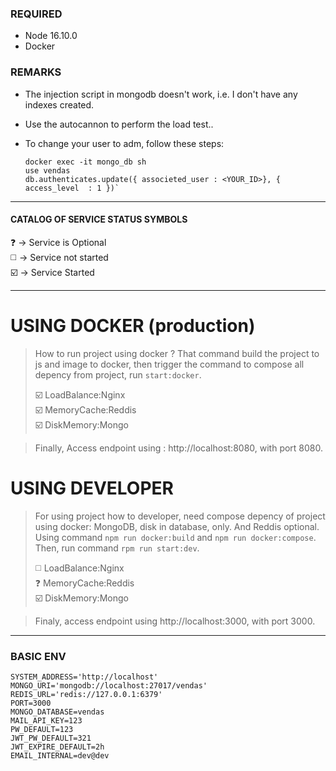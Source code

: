
### REQUIRED
- Node 16.10.0
- Docker

### REMARKS
- The injection script in mongodb doesn't work, i.e. I don't have any indexes created.
- Use the autocannon to perform the load test..
- To change your user to adm, follow these steps:

    ```
    docker exec -it mongo_db sh
    use vendas
    db.authenticates.update({ associeted_user : <YOUR_ID>}, { access_level  : 1 })`
    ```

---

#### CATALOG OF SERVICE STATUS SYMBOLS
❓ -> Service is Optional <br>
◻️ -> Service not started <br>
☑️ -> Service Started <br>

---
# USING DOCKER (production)
> How to run project using docker ? 
> That command build the project to js and image to docker, then trigger the command to compose all depency from project, run ```start:docker```.
>
> ☑️ LoadBalance:Nginx <br> 
> ☑️ MemoryCache:Reddis <br>
> ☑️ DiskMemory:Mongo <br>
>  

> Finally, Access endpoint using : http://localhost:8080, with port 8080.


# USING DEVELOPER
 > For using project how to developer, need compose depency of project using docker: MongoDB, disk in database, only. And Reddis optional. Using command ```npm run docker:build``` and  ```npm run docker:compose```.
 > Then, run command ```rpm run start:dev```.
> 
> ◻️ LoadBalance:Nginx <br> 
> ❓ MemoryCache:Reddis <br> 
> ☑️ DiskMemory:Mongo <br>

 > Finaly, access endpoint using http://localhost:3000, with port 3000.

---

### BASIC ENV
```
SYSTEM_ADDRESS='http://localhost'
MONGO_URI='mongodb://localhost:27017/vendas'
REDIS_URL='redis://127.0.0.1:6379'
PORT=3000
MONGO_DATABASE=vendas
MAIL_API_KEY=123
PW_DEFAULT=123
JWT_PW_DEFAULT=321
JWT_EXPIRE_DEFAULT=2h
EMAIL_INTERNAL=dev@dev
```

